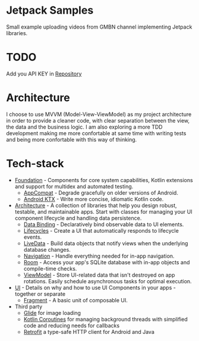 # Jetpack Samples
Small example uploading videos from GMBN channel implementing Jetpack libraries.

# TODO

Add you API KEY in [Repository][0]

# Architecture

I choose to use MVVM (Model-View-ViewModel) as my project architecture in order to provide a cleaner code, with clear separation between the view, the data and the business logic. I am also exploring a more TDD development making me more confortable at same time with writing tests and being more confortable with this way of thinking.

# Tech-stack

* [Foundation][1] - Components for core system capabilities, Kotlin extensions and support for
  multidex and automated testing.
  * [AppCompat][2] - Degrade gracefully on older versions of Android.
  * [Android KTX][3] - Write more concise, idiomatic Kotlin code.
* [Architecture][4] - A collection of libraries that help you design robust, testable, and
  maintainable apps. Start with classes for managing your UI component lifecycle and handling data
  persistence.
  * [Data Binding][5] - Declaratively bind observable data to UI elements.
  * [Lifecycles][6] - Create a UI that automatically responds to lifecycle events.
  * [LiveData][7] - Build data objects that notify views when the underlying database changes.
  * [Navigation][8] - Handle everything needed for in-app navigation.
  * [Room][9] - Access your app's SQLite database with in-app objects and compile-time checks.
  * [ViewModel][10] - Store UI-related data that isn't destroyed on app rotations. Easily schedule
     asynchronous tasks for optimal execution.
* [UI][11] - Details on why and how to use UI Components in your apps - together or separate
  * [Fragment][12] - A basic unit of composable UI.
* Third party
  * [Glide][13] for image loading
  * [Kotlin Coroutines][14] for managing background threads with simplified code and reducing needs for callbacks
  * [Retrofit][15] a type-safe HTTP client for Android and Java

[0]: https://github.com/JoaoPint0/GMBN/blob/master/app/src/main/java/com/endeavour/gmbn/repository/GMBNRepository.kt
[1]: https://developer.android.com/jetpack/components
[2]: https://developer.android.com/topic/libraries/support-library/packages#v7-appcompat
[3]: https://developer.android.com/kotlin/ktx
[4]: https://developer.android.com/jetpack/arch/
[5]: https://developer.android.com/topic/libraries/data-binding/
[6]: https://developer.android.com/topic/libraries/architecture/lifecycle
[7]: https://developer.android.com/topic/libraries/architecture/livedata
[8]: https://developer.android.com/topic/libraries/architecture/navigation/
[9]: https://developer.android.com/topic/libraries/architecture/room
[10]: https://developer.android.com/topic/libraries/architecture/viewmodel
[11]: https://developer.android.com/guide/topics/ui
[12]: https://developer.android.com/guide/components/fragments
[13]: https://bumptech.github.io/glide/
[14]: https://kotlinlang.org/docs/reference/coroutines-overview.html
[15]: https://square.github.io/retrofit/
